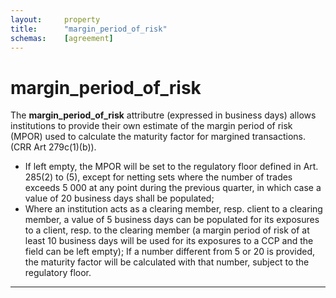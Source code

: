 ```yaml
---
layout:		property
title:		"margin_period_of_risk"
schemas:	[agreement]
---
```


# margin_period_of_risk

The **margin_period_of_risk** attributre (expressed in business days) allows institutions to provide their own estimate of the margin period of risk (MPOR) used to calculate the maturity factor for margined transactions. (CRR Art 279c(1)(b)). 
- If left empty, the MPOR will be set to the regulatory floor defined in Art. 285(2) to (5), except for netting sets where the number of trades exceeds 5 000 at any point during the previous quarter, in which case a value of 20 business days shall be populated;
- Where an institution acts as a clearing member, resp. client to a clearing member, a value of 5 business days can be populated for its exposures to a client, resp. to the clearing member (a margin period of risk of at least 10 business days will be used for its exposures to a CCP and the field can be left empty);
If a number different from 5 or 20 is provided, the maturity factor will be calculated with that number, subject to the regulatory floor. 

---
[CRE52]: https://www.bis.org/basel_framework/chapter/CRE/52.htm?tldate=20201231&inforce=20220101